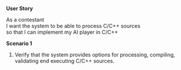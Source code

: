 **User Story**

As a contestant<br />
I want the system to be able to process C/C++ sources<br />
so that I can implement my AI player in C/C++<br />

**Scenario 1**

  1. Verify that the system provides options for processing, compiling, validating end executing C/C++ sources.